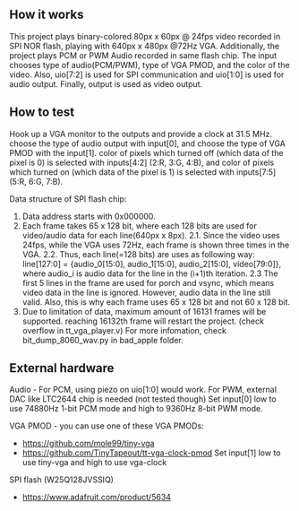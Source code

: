 <!---

This file is used to generate your project datasheet. Please fill in the information below and delete any unused
sections.

You can also include images in this folder and reference them in the markdown. Each image must be less than
512 kb in size, and the combined size of all images must be less than 1 MB.
-->

## How it works
This project plays binary-colored 80px x 60px @ 24fps video recorded in SPI NOR flash, playing with 640px x 480px @72Hz VGA.
Additionally, the project plays PCM or PWM Audio recorded in same flash chip. 
The input chooses type of audio(PCM/PWM), type of VGA PMOD, and the color of the video.
Also, uio[7:2] is used for SPI communication and uio[1:0] is used for audio output.
Finally, output is used as video output.
 
## How to test

Hook up a VGA monitor to the outputs and provide a clock at 31.5 MHz. 
choose the type of audio output with input[0], and choose the type of VGA PMOD with the input[1].
color of pixels which turned off (which data of the pixel is 0) is selected with inputs[4:2] (2:R, 3:G, 4:B), and 
color of pixels which turned on (which data of the pixel is 1) is selected with inputs[7:5] (5:R, 6:G, 7:B).


Data structure of SPI flash chip:
1. Data address starts with 0x000000.
2. Each frame takes 65 x 128 bit, where each 128 bits are used for video/audio data for each line(640px x 8px).
2.1. Since the video uses 24fps, while the VGA uses 72Hz, each frame is shown three times in the VGA.
2.2. Thus, each line(=128 bits) are uses as following way:
     line[127:0] = {audio_0[15:0], audio_1[15:0], audio_2[15:0], video[79:0]},
     where audio_i is audio data for the line in the (i+1)th iteration.
2.3 The first 5 lines in the frame are used for porch and vsync, which means video data in the line is ignored.
    However, audio data in the line still valid. Also, this is why each frame uses 65 x 128 bit and not 60 x 128 bit.
3. Due to limitation of data, maximum amount of 16131 frames will be supported. reaching 16132th frame will restart the project. (check overflow in tt_vga_player.v)
For more infomation, check bit_dump_8060_wav.py in bad_apple folder.

## External hardware
Audio - For PCM, using piezo on uio[1:0] would work. For PWM, external DAC like LTC2644 chip is needed (not tested though)
Set input[0] low to use 74880Hz 1-bit PCM mode and high to 9360Hz 8-bit PWM mode.

VGA PMOD - you can use one of these VGA PMODs:

* https://github.com/mole99/tiny-vga
* https://github.com/TinyTapeout/tt-vga-clock-pmod
Set input[1] low to use tiny-vga and high to use vga-clock

SPI flash (W25Q128JVSSIQ)
* https://www.adafruit.com/product/5634
